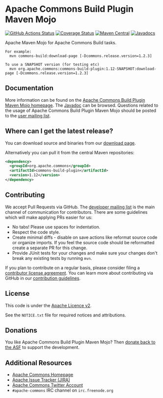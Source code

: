 <!---
 Licensed to the Apache Software Foundation (ASF) under one or more
 contributor license agreements.  See the NOTICE file distributed with
 this work for additional information regarding copyright ownership.
 The ASF licenses this file to You under the Apache License, Version 2.0
 (the "License"); you may not use this file except in compliance with
 the License.  You may obtain a copy of the License at

      http://www.apache.org/licenses/LICENSE-2.0

 Unless required by applicable law or agreed to in writing, software
 distributed under the License is distributed on an "AS IS" BASIS,
 WITHOUT WARRANTIES OR CONDITIONS OF ANY KIND, either express or implied.
 See the License for the specific language governing permissions and
 limitations under the License.
-->
<!---
 +======================================================================+
 |****                                                              ****|
 |****      THIS FILE IS GENERATED BY THE COMMONS BUILD PLUGIN      ****|
 |****                    DO NOT EDIT DIRECTLY                      ****|
 |****                                                              ****|
 +======================================================================+
 | TEMPLATE FILE: readme-md-template.md                                 |
 | commons-build-plugin/trunk/src/main/resources/commons-xdoc-templates |
 +======================================================================+
 |                                                                      |
 | 1) Re-generate using: mvn commons-build:readme-md                    |
 |                                                                      |
 | 2) Set the following properties in the component's pom:              |
 |    - commons.componentid (required, alphabetic, lower case)          |
 |    - commons.release.version (required)                              |
 |                                                                      |
 | 3) Example Properties                                                |
 |                                                                      |
 |  <properties>                                                        |
 |    <commons.componentid>math</commons.componentid>                   |
 |    <commons.release.version>1.2</commons.release.version>            |
 |  </properties>                                                       |
 |                                                                      |
 +======================================================================+
--->
Apache Commons Build Plugin Maven Mojo
===================

[![GitHub Actions Status](https://github.com/apache/commons-commons-build-plugin/workflows/Java%20CI/badge.svg)](https://github.com/apache/commons-commons-build-plugin/actions)
[![Coverage Status](https://coveralls.io/repos/apache/commons-commons-build-plugin/badge.svg)](https://coveralls.io/r/apache/commons-commons-build-plugin)
[![Maven Central](https://maven-badges.herokuapp.com/maven-central/org.apache.commons/commons-build-plugin/badge.svg)](https://maven-badges.herokuapp.com/maven-central/org.apache.commons/commons-build-plugin/)
[![Javadocs](https://javadoc.io/badge/org.apache.commons/commons-build-plugin/1.12.svg)](https://javadoc.io/doc/org.apache.commons/commons-build-plugin/1.12)

Apache Maven Mojo for Apache Commons Build tasks.

    For example:
      mvn commons-build:download-page [-Dcommons.release.version=1.2.3]

    To use a SNAPSHOT version (for testing etc)
      mvn org.apache.commons:commons-build-plugin:1.12-SNAPSHOT:download-page [-Dcommons.release.version=1.2.3]

Documentation
-------------

More information can be found on the [Apache Commons Build Plugin Maven Mojo homepage](https://commons.apache.org/proper/commons-commons-build-plugin).
The [Javadoc](https://commons.apache.org/proper/commons-commons-build-plugin/apidocs) can be browsed.
Questions related to the usage of Apache Commons Build Plugin Maven Mojo should be posted to the [user mailing list][ml].

Where can I get the latest release?
-----------------------------------
You can download source and binaries from our [download page](https://commons.apache.org/proper/commons-commons-build-plugin/download_commons-build-plugin.cgi).

Alternatively you can pull it from the central Maven repositories:

```xml
<dependency>
  <groupId>org.apache.commons</groupId>
  <artifactId>commons-build-plugin</artifactId>
  <version>1.12</version>
</dependency>
```

Contributing
------------

We accept Pull Requests via GitHub. The [developer mailing list][ml] is the main channel of communication for contributors.
There are some guidelines which will make applying PRs easier for us:
+ No tabs! Please use spaces for indentation.
+ Respect the code style.
+ Create minimal diffs - disable on save actions like reformat source code or organize imports. If you feel the source code should be reformatted create a separate PR for this change.
+ Provide JUnit tests for your changes and make sure your changes don't break any existing tests by running ```mvn```.

If you plan to contribute on a regular basis, please consider filing a [contributor license agreement](https://www.apache.org/licenses/#clas).
You can learn more about contributing via GitHub in our [contribution guidelines](CONTRIBUTING.md).

License
-------
This code is under the [Apache Licence v2](https://www.apache.org/licenses/LICENSE-2.0).

See the `NOTICE.txt` file for required notices and attributions.

Donations
---------
You like Apache Commons Build Plugin Maven Mojo? Then [donate back to the ASF](https://www.apache.org/foundation/contributing.html) to support the development.

Additional Resources
--------------------

+ [Apache Commons Homepage](https://commons.apache.org/)
+ [Apache Issue Tracker (JIRA)](https://issues.apache.org/jira/browse/COMMONSSITE)
+ [Apache Commons Twitter Account](https://twitter.com/ApacheCommons)
+ `#apache-commons` IRC channel on `irc.freenode.org`

[ml]:https://commons.apache.org/mail-lists.html
